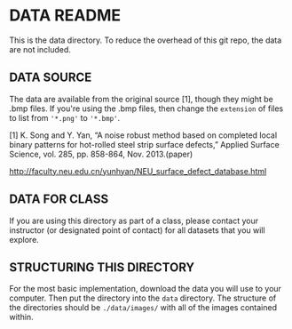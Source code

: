 # DATA README
This is the data directory. To reduce the overhead of this git repo, the data are not included.

## DATA SOURCE
The data are available from the original source [1], though they might be .bmp files. If you're using the .bmp files, then change the `extension` of files to list from `'*.png'` to `'*.bmp'`. 

[1] K. Song and Y. Yan, “A noise robust method based on completed local binary patterns for hot-rolled steel strip surface defects,” Applied Surface Science, vol. 285, pp. 858-864, Nov. 2013.(paper)

http://faculty.neu.edu.cn/yunhyan/NEU_surface_defect_database.html

## DATA FOR CLASS
If you are using this directory as part of a class, please contact your instructor (or designated point of contact) for all datasets that you will explore. 

## STRUCTURING THIS DIRECTORY
For the most basic implementation, download the data you will use to your computer. Then put the directory into the `data` directory. The structure of the directories should be `./data/images/` with all of the images contained within.
